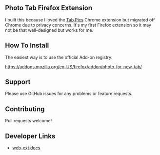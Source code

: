 ## Photo Tab Firefox Extension

I built this because I loved the [Tab Pics](http://tab.pics/) Chrome extension but migrated off Chrome due to privacy concerns. It's my first Firefox extension so it may not be that well-designed but works for me.

## How To Install

The easiest way is to use the official Add-on registry:

https://addons.mozilla.org/en-US/firefox/addon/photo-for-new-tab/

## Support

Please use GitHub issues for any problems or feature requests.

## Contributing

Pull requests welcome!

## Developer Links

- [web-ext docs](https://developer.mozilla.org/en-US/docs/Mozilla/Add-ons/WebExtensions/Getting_started_with_web-ext)
